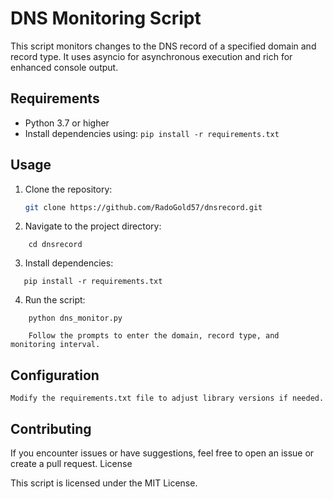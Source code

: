 # DNS Monitoring Script

This script monitors changes to the DNS record of a specified domain and record type. It uses asyncio for asynchronous execution and rich for enhanced console output.

## Requirements

- Python 3.7 or higher
- Install dependencies using: `pip install -r requirements.txt`

## Usage

1. Clone the repository:

   ```bash
   git clone https://github.com/RadoGold57/dnsrecord.git

2. Navigate to the project directory:
````
    cd dnsrecord
````

3. Install dependencies:
````
   pip install -r requirements.txt
````
4. Run the script:
````
    python dns_monitor.py
````
````
    Follow the prompts to enter the domain, record type, and monitoring interval.
````
## Configuration

    Modify the requirements.txt file to adjust library versions if needed.

## Contributing

If you encounter issues or have suggestions, feel free to open an issue or create a pull request.
License

This script is licensed under the MIT License.